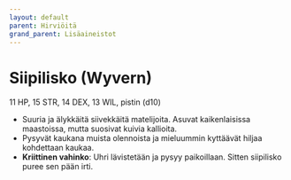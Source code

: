 ```yaml
---
layout: default
parent: Hirviöitä
grand_parent: Lisäaineistot
---
```


# Siipilisko (Wyvern)

11 HP, 15 STR, 14 DEX, 13 WIL, pistin (d10)

- Suuria ja älykkäitä siivekkäitä matelijoita. Asuvat kaikenlaisissa maastoissa, mutta suosivat kuivia kallioita.
- Pysyvät kaukana muista olennoista ja mieluummin kyttäävät hiljaa kohdettaan kaukaa.
- **Kriittinen vahinko**: Uhri lävistetään ja pysyy paikoillaan. Sitten siipilisko puree sen pään irti.
